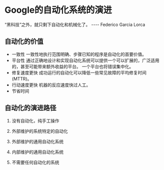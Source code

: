 # Google的自动化系统的演进

“黑科技”之外，就只剩下自动化和机械化了。 ---- Federico Garcia Lorca

## 自动化的价值

- 一致性
一致性地执行范围明确、步骤已知的程序是自动化的首要价值。
- 平台性
通过正确地设计和实现自动化系统可以提供一个可以扩展的，广泛适用的，甚至可能带来额外收益的平台。
一个平台也将错误集中化。
- 修复速度更快
成功运行的自动化可以降低一些常见故障的平均修复时间(MTTR)。
- 行动速度更快
机器的反应速度快过人工。
- 节省时间

## 自动化的演进路径

1. 没有自动化，纯手工操作

2. 外部维护的系统特定的自动化

3. 外部维护的通用自动化系统

4. 内部维护的通用自动化系统

5. 不需要任何自动化的系统

